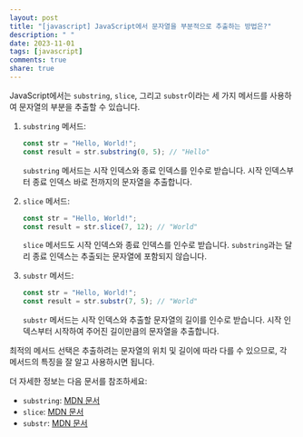 ```yaml
---
layout: post
title: "[javascript] JavaScript에서 문자열을 부분적으로 추출하는 방법은?"
description: " "
date: 2023-11-01
tags: [javascript]
comments: true
share: true
---
```


JavaScript에서는 `substring`, `slice`, 그리고 `substr`이라는 세 가지 메서드를 사용하여 문자열의 부분을 추출할 수 있습니다.

1. `substring` 메서드:
   ```javascript
   const str = "Hello, World!";
   const result = str.substring(0, 5); // "Hello"
   ```
   `substring` 메서드는 시작 인덱스와 종료 인덱스를 인수로 받습니다. 시작 인덱스부터 종료 인덱스 바로 전까지의 문자열을 추출합니다.

2. `slice` 메서드:
   ```javascript
   const str = "Hello, World!";
   const result = str.slice(7, 12); // "World"
   ```
   `slice` 메서드도 시작 인덱스와 종료 인덱스를 인수로 받습니다. `substring`과는 달리 종료 인덱스는 추출되는 문자열에 포함되지 않습니다.

3. `substr` 메서드:
   ```javascript
   const str = "Hello, World!";
   const result = str.substr(7, 5); // "World"
   ```
   `substr` 메서드는 시작 인덱스와 추출할 문자열의 길이를 인수로 받습니다. 시작 인덱스부터 시작하여 주어진 길이만큼의 문자열을 추출합니다.

최적의 메서드 선택은 추출하려는 문자열의 위치 및 길이에 따라 다를 수 있으므로, 각 메서드의 특징을 잘 알고 사용하시면 됩니다.

더 자세한 정보는 다음 문서를 참조하세요:
- `substring`: [MDN 문서](https://developer.mozilla.org/ko/docs/Web/JavaScript/Reference/Global_Objects/String/substring)
- `slice`: [MDN 문서](https://developer.mozilla.org/ko/docs/Web/JavaScript/Reference/Global_Objects/String/slice)
- `substr`: [MDN 문서](https://developer.mozilla.org/ko/docs/Web/JavaScript/Reference/Global_Objects/String/substr)